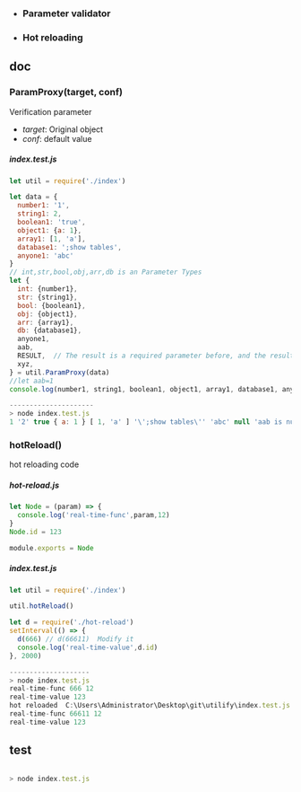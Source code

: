

 * ### Parameter validator
 * ### Hot reloading



## doc


### ParamProxy(target, conf)

Verification parameter
* *target*: Original object
* *conf*: default value
##### *index.test.js*
```javascript
let util = require('./index')

let data = {
  number1: '1',
  string1: 2,
  boolean1: 'true',
  object1: {a: 1},
  array1: [1, 'a'],
  database1: ';show tables',
  anyone1: 'abc'
}
// int,str,bool,obj,arr,db is an Parameter Types
let {
  int: {number1},
  str: {string1},
  bool: {boolean1},
  obj: {object1},
  arr: {array1},
  db: {database1},
  anyone1,
  aab,
  RESULT,  // The result is a required parameter before, and the result is an optional parameter.
  xyz,
} = util.ParamProxy(data)
//let aab=1
console.log(number1, string1, boolean1, object1, array1, database1, anyone1, aab, RESULT, xyz)

---------------------
> node index.test.js
1 '2' true { a: 1 } [ 1, 'a' ] '\';show tables\'' 'abc' null 'aab is null or TYPE err' null 
```

### hotReload()
hot reloading code

##### *hot-reload.js*
```javascript
let Node = (param) => {
  console.log('real-time-func',param,12)
}
Node.id = 123

module.exports = Node
```
##### *index.test.js*
```javascript
let util = require('./index')

util.hotReload()

let d = require('./hot-reload')
setInterval(() => {
  d(666) // d(66611)  Modify it  
  console.log('real-time-value',d.id)
}, 2000)

--------------------
> node index.test.js
real-time-func 666 12
real-time-value 123
hot reloaded  C:\Users\Administrator\Desktop\git\utilify\index.test.js
real-time-func 66611 12
real-time-value 123

```

## test

 ```javascript

 > node index.test.js

 ```
